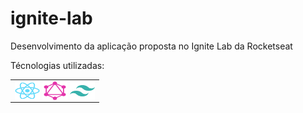 # ignite-lab

Desenvolvimento da aplicação proposta no Ignite Lab da Rocketseat

Técnologias utilizadas:
<div align="center">
   <table>
     <tr>
       <td align="center">
         <img align="center" height="30" width="40" src="https://raw.githubusercontent.com/devicons/devicon/master/icons/react/react-original.svg">
         <img align="center" height="30" width="40" src="https://raw.githubusercontent.com/devicons/devicon/master/icons/graphql/graphql-plain.svg">
         <img align="center" height="30" width="40" src="https://raw.githubusercontent.com/devicons/devicon/master/icons/tailwindcss/tailwindcss-plain.svg">
       </td>
    </tr>
   </table>
  </div>
